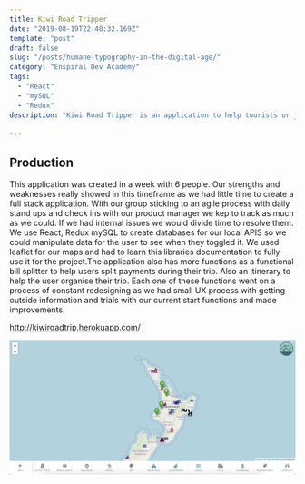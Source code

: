 ```yaml
---
title: Kiwi Road Tripper
date: "2019-08-19T22:40:32.169Z"
template: "post"
draft: false
slug: "/posts/humane-typography-in-the-digital-age/"
category: "Enspiral Dev Academy"
tags:
  - "React"
  - "mySQL"
  - "Redux"
description: "Kiwi Road Tripper is an application to help tourists or just local people of New Zealand to figure out and plan their route through our huge databases full of unique locations to visit. With a simple flowing design to help keep the complication of the app to as minimal as possible. Using React, Redux, mySQL Databases and with keeping the team of 6 in an agile process to have constant checks with our product owners."

---
```


## Production

This application was created in a week with 6 people. Our strengths and weaknesses really showed in this timeframe as we had little time to create a full stack application. With our group sticking to an agile process with daily stand ups and check ins with our product manager we kep to track as much as we could. If we had internal issues we would divide time to resolve them. We use React, Redux mySQL to create databases for our local APIS so we could manipulate data for the user to see when they toggled it. We used leaflet for our maps and had to learn this libraries documentation to fully use it for the project.The application also has more functions as a functional bill splitter to help users split payments during their trip. Also an itinerary to help the user organise their trip. Each one of these functions went on a process of constant redesigning as we had small UX process with getting outside information and trials with our current start functions and made improvements.

<a>http://kiwiroadtrip.herokuapp.com/</a>



![42-line-bible.jpg](/media/krt.jpg)

